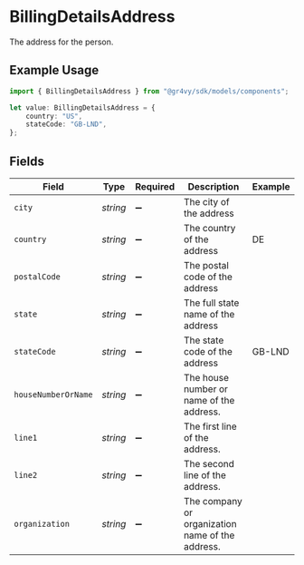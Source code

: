 # BillingDetailsAddress

The address for the person.

## Example Usage

```typescript
import { BillingDetailsAddress } from "@gr4vy/sdk/models/components";

let value: BillingDetailsAddress = {
    country: "US",
    stateCode: "GB-LND",
};
```

## Fields

| Field                                            | Type                                             | Required                                         | Description                                      | Example                                          |
| ------------------------------------------------ | ------------------------------------------------ | ------------------------------------------------ | ------------------------------------------------ | ------------------------------------------------ |
| `city`                                           | *string*                                         | :heavy_minus_sign:                               | The city of the address                          |                                                  |
| `country`                                        | *string*                                         | :heavy_minus_sign:                               | The country of the address                       | DE                                               |
| `postalCode`                                     | *string*                                         | :heavy_minus_sign:                               | The postal code of the address                   |                                                  |
| `state`                                          | *string*                                         | :heavy_minus_sign:                               | The full state name of the address               |                                                  |
| `stateCode`                                      | *string*                                         | :heavy_minus_sign:                               | The state code of the address                    | GB-LND                                           |
| `houseNumberOrName`                              | *string*                                         | :heavy_minus_sign:                               | The house number or name of the address.         |                                                  |
| `line1`                                          | *string*                                         | :heavy_minus_sign:                               | The first line of the address.                   |                                                  |
| `line2`                                          | *string*                                         | :heavy_minus_sign:                               | The second line of the address.                  |                                                  |
| `organization`                                   | *string*                                         | :heavy_minus_sign:                               | The company or organization name of the address. |                                                  |